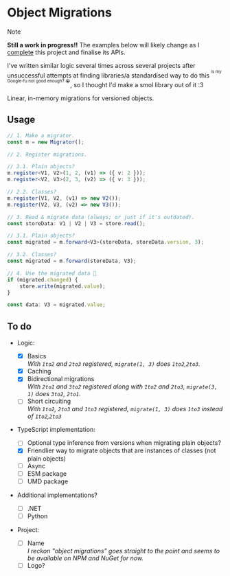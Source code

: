 # Object Migrations

> [!NOTE]
>
> **Still a work in progress!!** The examples below will likely change as I [complete](#to-do) this
> project and finalise its APIs.
>
> I've written similar logic several times across several projects after unsuccessful attempts at
> finding libraries/a standardised way to do this <sup><sup>is my Google-fu not good enough?
> 😭</sup></sup>, so I thought I'd make a smol library out of it :3

Linear, in-memory migrations for versioned objects.

## Usage

```typescript
// 1. Make a migrator.
const m = new Migrator();

// 2. Register migrations.

// 2.1. Plain objects?
m.register<V1, V2>(1, 2, (v1) => ({ v: 2 }));
m.register<V2, V3>(2, 3, (v2) => ({ v: 3 }));

// 2.2. Classes?
m.register(V1, V2, (v1) => new V2());
m.register(V2, V3, (v2) => new V3());

// 3. Read & migrate data (always; or just if it's outdated).
const storeData: V1 | V2 | V3 = store.read();

// 3.1. Plain objects?
const migrated = m.forward<V3>(storeData, storeData.version, 3);

// 3.2. Classes?
const migrated = m.forward(storeData, V3);

// 4. Use the migrated data 🎉
if (migrated.changed) {
	store.write(migrated.value);
}

const data: V3 = migrated.value;
```

## To do

- Logic:

  - [x] Basics <br> _With `1to2` and `2to3` registered, `migrate(1, 3)` does `1to2`,`2to3`._
  - [x] Caching
  - [x] Bidirectional migrations <br> _With `2to1` and `3to2` registered along with `1to2` and
        `2to3`, `migrate(3, 1)` does `3to2`, `2to1`._
  - [ ] Short circuiting <br> _With `1to2`, `2to3` and `1to3` registered, `migrate(1, 3)` does
        `1to3` instead of `1to2`,`2to3`_

- TypeScript implementation:

  - [ ] Optional type inference from versions when migrating plain objects?
  - [x] Friendlier way to migrate objects that are instances of classes (not plain objects)
  - [ ] Async
  - [ ] ESM package
  - [ ] UMD package

- Additional implementations?

  - [ ] .NET
  - [ ] Python

- Project:

  - [ ] Name <br> _I reckon "object migrations" goes straight to the point and seems to be available
        on NPM and NuGet for now._
  - [ ] Logo?

